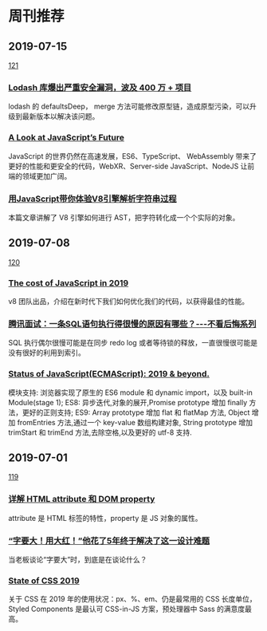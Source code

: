 # 周刊推荐

## 2019-07-15

[121](https://github.com/CtripFE/fe-weekly/issues/121)

### [Lodash 库爆出严重安全漏洞，波及 400 万 + 项目](https://www.infoq.cn/article/k7C-ZvXKOHh284ToEy9K)

lodash 的 defaultsDeep， merge 方法可能修改原型链，造成原型污染，可以升级到最新版本以解决该问题。

### [A Look at JavaScript’s Future](https://www.toptal.com/javascript/predicting-javascript-future)

JavaScript 的世界仍然在高速发展，ES6、TypeScript、 WebAssembly 带来了更好的性能和更安全的代码，WebXR、Server-side JavaScript、NodeJS 让前端的领域更加广阔。

### [用JavaScript带你体验V8引擎解析字符串过程](https://zhuanlan.zhihu.com/p/73013409)

本篇文章讲解了 V8 引擎如何进行 AST，把字符转化成一个个实际的对象。

## 2019-07-08

[120](https://github.com/CtripFE/fe-weekly/issues/120)

### [The cost of JavaScript in 2019](https://v8.dev/blog/cost-of-javascript-2019)

v8 团队出品，介绍在新时代下我们如何优化我们的代码，以获得最佳的性能。

### [腾讯面试：一条SQL语句执行得很慢的原因有哪些？---不看后悔系列](https://zhuanlan.zhihu.com/p/62941196)

SQL 执行偶尔很慢可能是在同步 redo log 或者等待锁的释放，一直很慢很可能是没有很好的利用到索引。

### [Status of JavaScript(ECMAScript): 2019 & beyond.](https://medium.com/@alberto.park/status-of-javascript-ecmascript-2019-beyond-5efca6a2d233)

模块支持: 浏览器实现了原生的 ES6 module 和 dynamic import，以及 built-in Module(stage 1);
ES8: 异步迭代,对象的展开,Promise prototype 增加 finally 方法，更好的正则支持;
ES9: Array prototype 增加 flat 和 flatMap 方法, Object 增加 fromEntries 方法,通过一个 key-value 数组构建对象, String prototype 增加 trimStart 和 trimEnd 方法,去除空格,以及更好的 utf-8 支持.

## 2019-07-01

[119](https://github.com/CtripFE/fe-weekly/issues/119)

### [详解 HTML attribute 和 DOM property](https://zhuanlan.zhihu.com/p/70671215)

attribute 是 HTML 标签的特性，property 是 JS 对象的属性。

### [“字要大！用大红！”他花了5年终于解决了这一设计难题](https://zhuanlan.zhihu.com/p/68574835)

当老板谈论“字要大”时，到底是在谈论什么？

### [State of CSS 2019](https://2019.stateofcss.com/)

关于 CSS 在 2019 年的使用状况：px、%、em、仍是最常用的 CSS 长度单位，Styled Components 是最认可 CSS-in-JS 方案，预处理器中 Sass 的满意度最高。
